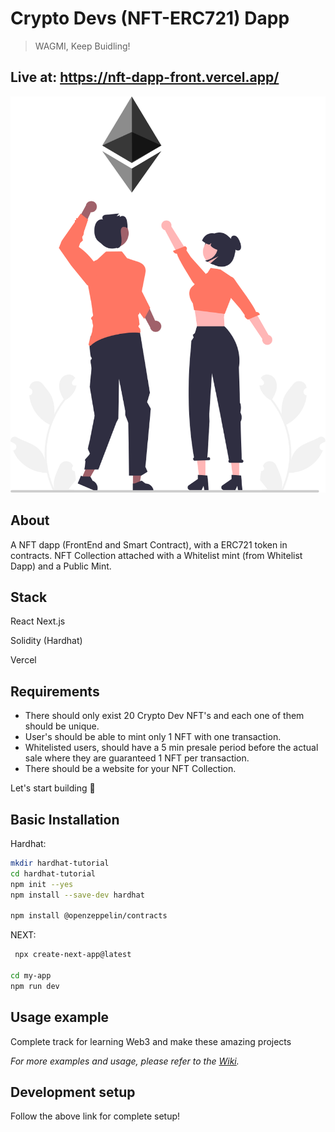 
# Crypto Devs (NFT-ERC721) Dapp
> WAGMI, Keep Buidling!

## Live at: https://nft-dapp-front.vercel.app/

![logo](https://raw.githubusercontent.com/LearnWeb3DAO/NFT-Collection/main/my-app/public/cryptodevs/0.svg)

## About

A NFT dapp (FrontEnd and Smart Contract), with a ERC721 token in contracts.
NFT Collection attached with a Whitelist mint (from Whitelist Dapp) and a Public Mint.

## Stack

React
Next.js

Solidity (Hardhat)

Vercel

## Requirements

* There should only exist 20 Crypto Dev NFT's and each one of them should be unique.
* User's should be able to mint only 1 NFT with one transaction.
* Whitelisted users, should have a 5 min presale period before the actual sale where they are guaranteed 1 NFT per        transaction.
* There should be a website for your NFT Collection.

Let's start building 🚀

## Basic Installation

Hardhat:

```sh
mkdir hardhat-tutorial
cd hardhat-tutorial
npm init --yes
npm install --save-dev hardhat

npm install @openzeppelin/contracts
```

NEXT:

```sh
 npx create-next-app@latest

cd my-app
npm run dev
```

## Usage example

Complete track for learning Web3 and make these amazing projects

_For more examples and usage, please refer to the [Wiki][wiki]._

## Development setup

Follow the above link for complete setup!

<!-- Markdown link & img dfn's -->
[wiki]:  https://www.learnweb3.io/tracks/sophomore
